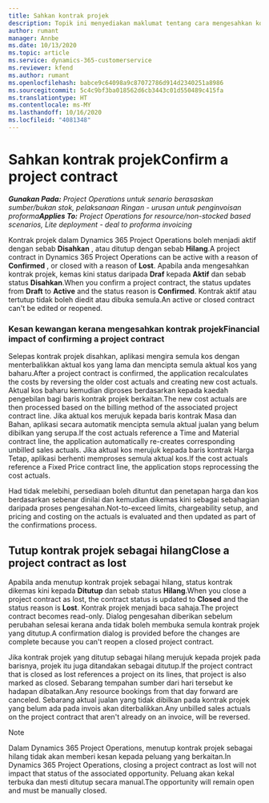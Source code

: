 ```yaml
---
title: Sahkan kontrak projek
description: Topik ini menyediakan maklumat tentang cara mengesahkan kontrak dalam Project Operations.
author: rumant
manager: Annbe
ms.date: 10/13/2020
ms.topic: article
ms.service: dynamics-365-customerservice
ms.reviewer: kfend
ms.author: rumant
ms.openlocfilehash: babce9c64098a9c87072786d914d2340251a8986
ms.sourcegitcommit: 5c4c9bf3ba018562d6cb3443c01d550489c415fa
ms.translationtype: HT
ms.contentlocale: ms-MY
ms.lasthandoff: 10/16/2020
ms.locfileid: "4081348"
---
```

# <a name="confirm-a-project-contract"></a><span data-ttu-id="3a918-103">Sahkan kontrak projek</span><span class="sxs-lookup"><span data-stu-id="3a918-103">Confirm a project contract</span></span>

<span data-ttu-id="3a918-104">_**Gunakan Pada:** Project Operations untuk senario berasaskan sumber/bukan stok, pelaksanaan Ringan - urusan untuk penginvoisan proforma_</span><span class="sxs-lookup"><span data-stu-id="3a918-104">_**Applies To:** Project Operations for resource/non-stocked based scenarios, Lite deployment - deal to proforma invoicing_</span></span>

<span data-ttu-id="3a918-105">Kontrak projek dalam Dynamics 365 Project Operations boleh menjadi aktif dengan sebab **Disahkan** , atau ditutup dengan sebab **Hilang**.</span><span class="sxs-lookup"><span data-stu-id="3a918-105">A project contract in Dynamics 365 Project Operations can be active with a reason of **Confirmed** , or closed with a reason of **Lost**.</span></span> <span data-ttu-id="3a918-106">Apabila anda mengesahkan kontrak projek, kemas kini status daripada **Draf** kepada **Aktif** dan sebab status **Disahkan**.</span><span class="sxs-lookup"><span data-stu-id="3a918-106">When you confirm a project contract, the status updates from **Draft** to **Active** and the status reason is **Confirmed**.</span></span> <span data-ttu-id="3a918-107">Kontrak aktif atau tertutup tidak boleh diedit atau dibuka semula.</span><span class="sxs-lookup"><span data-stu-id="3a918-107">An active or closed contract can't be edited or reopened.</span></span> 

### <a name="financial-impact-of-confirming-a-project-contract"></a><span data-ttu-id="3a918-108">Kesan kewangan kerana mengesahkan kontrak projek</span><span class="sxs-lookup"><span data-stu-id="3a918-108">Financial impact of confirming a project contract</span></span>

<span data-ttu-id="3a918-109">Selepas kontrak projek disahkan, aplikasi mengira semula kos dengan menterbalikkan aktual kos yang lama dan mencipta semula aktual kos yang baharu.</span><span class="sxs-lookup"><span data-stu-id="3a918-109">After a project contract is confirmed, the application recalculates the costs by reversing the older cost actuals and creating new cost actuals.</span></span> <span data-ttu-id="3a918-110">Aktual kos baharu kemudian diproses berdasarkan kepada kaedah pengebilan bagi baris kontrak projek berkaitan.</span><span class="sxs-lookup"><span data-stu-id="3a918-110">The new cost actuals are then processed based on the billing method of the associated project contract line.</span></span> <span data-ttu-id="3a918-111">Jika aktual kos merujuk kepada baris kontrak Masa dan Bahan, aplikasi secara automatik mencipta semula aktual jualan yang belum dibilkan yang serupa.</span><span class="sxs-lookup"><span data-stu-id="3a918-111">If the cost actuals reference a Time and Material contract line, the application automatically re-creates corresponding unbilled sales actuals.</span></span> <span data-ttu-id="3a918-112">Jika aktual kos merujuk kepada baris kontrak Harga Tetap, aplikasi berhenti memproses semula aktual kos.</span><span class="sxs-lookup"><span data-stu-id="3a918-112">If the cost actuals reference a Fixed Price contract line, the application stops reprocessing the cost actuals.</span></span>

<span data-ttu-id="3a918-113">Had tidak melebihi, persediaan boleh dituntut dan penetapan harga dan kos berdasarkan sebenar dinilai dan kemudian dikemas kini sebagai sebahagian daripada proses pengesahan.</span><span class="sxs-lookup"><span data-stu-id="3a918-113">Not-to-exceed limits, chargeability setup, and pricing and costing on the actuals is evaluated and then updated as part of the confirmations process.</span></span>

## <a name="close-a-project-contract-as-lost"></a><span data-ttu-id="3a918-114">Tutup kontrak projek sebagai hilang</span><span class="sxs-lookup"><span data-stu-id="3a918-114">Close a project contract as lost</span></span>

<span data-ttu-id="3a918-115">Apabila anda menutup kontrak projek sebagai hilang, status kontrak dikemas kini kepada **Ditutup** dan sebab status **Hilang**.</span><span class="sxs-lookup"><span data-stu-id="3a918-115">When you close a project contract as lost, the contract status is updated to **Closed** and the status reason is **Lost**.</span></span> <span data-ttu-id="3a918-116">Kontrak projek menjadi baca sahaja.</span><span class="sxs-lookup"><span data-stu-id="3a918-116">The project contract becomes read-only.</span></span> <span data-ttu-id="3a918-117">Dialog pengesahan diberikan sebelum perubahan selesai kerana anda tidak boleh membuka semula kontrak projek yang ditutup.</span><span class="sxs-lookup"><span data-stu-id="3a918-117">A confirmation dialog is provided before the changes are complete because you can't reopen a closed project contract.</span></span>

<span data-ttu-id="3a918-118">Jika kontrak projek yang ditutup sebagai hilang merujuk kepada projek pada barisnya, projek itu juga ditandakan sebagai ditutup.</span><span class="sxs-lookup"><span data-stu-id="3a918-118">If the project contract that is closed as lost references a project on its lines, that project is also marked as closed.</span></span> <span data-ttu-id="3a918-119">Sebarang tempahan sumber dari hari tersebut ke hadapan dibatalkan.</span><span class="sxs-lookup"><span data-stu-id="3a918-119">Any resource bookings from that day forward are canceled.</span></span> <span data-ttu-id="3a918-120">Sebarang aktual jualan yang tidak dibilkan pada kontrak projek yang belum ada pada invois akan diterbalikkan.</span><span class="sxs-lookup"><span data-stu-id="3a918-120">Any unbilled sales actuals on the project contract that aren't already on an invoice, will be reversed.</span></span>

> [!NOTE]
> <span data-ttu-id="3a918-121">Dalam Dynamics 365 Project Operations, menutup kontrak projek sebagai hilang tidak akan memberi kesan kepada peluang yang berkaitan.</span><span class="sxs-lookup"><span data-stu-id="3a918-121">In Dynamics 365 Project Operations, closing a project contract as lost will not impact that status of the associated opportunity.</span></span> <span data-ttu-id="3a918-122">Peluang akan kekal terbuka dan mesti ditutup secara manual.</span><span class="sxs-lookup"><span data-stu-id="3a918-122">The opportunity will remain open and must be manually closed.</span></span>
